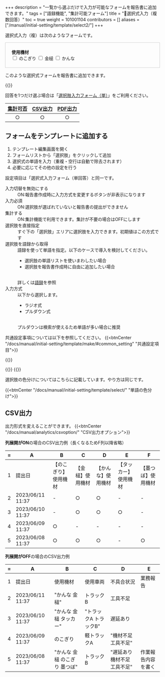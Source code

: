 +++
description = "一覧から選ぶだけで入力が可能なフォームを報告書に追加できます。"
tags = ["語録機能", "集計可能フォーム"]
title = "🧩選択式入力（複数回答）"
toc = true
weight = 101001104
contributors = []
aliases = ["/manual/initial-setting/template/select2/"]
+++

選択式入力（複）は次のようなフォームです。

<div class="list-group my-3" style="padding: 20px; border: 1px solid #ccc;">
  <div style="font-weight:bold">使用機材</div>
  <label class="mb-2">
    <input class="form-check-input me-2" type="checkbox" value="">
    のこぎり
  </label>
  <label class="mb-2">
    <input class="form-check-input me-2" type="checkbox" value="">
    金槌
  </label>
  <label class="mb-2">
    <input class="form-check-input me-2" type="checkbox" value="">
    かんな
  </label>
</div>

このような選択式フォームを報告書に追加できます。

{{<icatch filename="select2" msg="選ぶだけの簡単入力 色分けも可能" title="選択肢入力フォームのテンプレート例" fontsize="30px" alice="here" >}}

回答を1つだけ選ぶ場合は「[選択肢入力フォーム（単）](/docs/manual/initial-setting/template/select/)」をご利用ください。

|[集計可否](/docs/manual/analytics/)|[CSV出力](/docs/manual/analytics/csv/)|[PDF出力](/docs/manual/read-report/pdf/)|
|:---:|:---:|:---:|
|○|○|○|


## フォームをテンプレートに追加する

1. テンプレート編集画面を開く
1. フォームリストから「選択肢」をクリックして追加
1. 選択式の単語を入力（重複・空行は自動で除去されます）
1. 必要に応じてその他の設定を行う

設定項目は「選択式入力フォーム（単回答）と同一です。

<dl class="basic">
  <dt>入力切替を無効にする</dt>
  <dd>ON:報告書作成時に入力方式を変更するボタンが非表示になります</dd>
  <dt>入力必須</dt>
  <dd>ON:選択肢が選ばれていないと報告書の提出ができません</dd>
  <dt>集計する</dt>
  <dd>ON:集計機能で利用できます。集計が不要の場合はOFFにします</dd>
  <dt>選択肢を直接指定</dt>
  <dd>すぐ下の「選択肢」エリアに選択肢を入力できます。初期値はこの方式です</dd>
  <dt>選択肢を語録から取得</dt>
  <dd>語録を使って単語を指定。以下のケースで導入を検討してください。<ul><li>選択肢の単語リストを使いまわしたい場合</li><li>選択肢を報告書作成時に自由に追加したい場合</li></ul><br>詳しくは<a href="/docs/manual/initial-setting/advanced-setting/goroku/">語録</a>を参照</dd>
  <dt>入力方式</dt>
  <dd>以下から選択します。<ul><li>ラジオ式</li><li>プルダウン式</li></ul><br>プルダウンは検索が使えるため単語が多い場合に推奨</dd>
</dl>

共通設定事項については以下を参照してください。
{{<btnCenter "/docs/manual/initial-setting/template/make/#common_setting" "共通設定項目">}}


{{<appscreen filename="template-edit-select2" title="選択肢入力フォームを含んだ報告書の設計"  >}}

{{<nextArrow>}}
{{<appscreen filename="select2-preview"  title="選択式の入力画面イメージ" fontsize="30px" alice="here" >}}

選択肢の色分けについてはこちらに記載しています。やり方は同じです。

{{<btnCenter "/docs/manual/initial-setting/template/select/" "単語の色分け">}}

## CSV出力

出力形式を変えることができます。
{{<btnCenter "/docs/manual/analytics/csvoption/" "CSV出力オプション">}}

**列展開がON**の場合のCSV出力例（長くなるためF列以降省略）

<div class="excelTable">

|=|A|B|C|D|E|F|
|---|---|---|---|---|---|---|
1|提出日|【のこぎり】使用機材|【金槌】使用機材|【かんな】使用機材|【タッカー】使用機材|【墨つぼ】使用機材
2|2023/06/11 11:37|-|○|○|-|-|-|-|-|○|-|-|○|
3|2023/06/10 11:37|-|○|○|○|-|-|-|○|○|○|-|-|
4|2023/06/09 11:37|○|-|-|-|-|○|-|-|-|-|○|○|
5|2023/06/08 11:37|○|○|○|-|○|-|-|-|○|○|○|○|作業報告内容を書く

</div>

**列展開がOFF**の場合のCSV出力例


<div class="excelTable">

|=|A|B|C|D|E|
|---|---|---|---|---|---|
1|提出日|使用機材|使用車両|不具合状況|業務報告
2|2023/06/11 11:37|"かんな 金槌"|トラックB|工具不足|
3|2023/06/10 11:37|"かんな 金槌 タッカー"|"トラックA トラックB"|遅延あり|
4|2023/06/09 11:37|のこぎり|軽トラックA|"機材不足 工具不足"|
5|2023/06/08 11:37|"かんな 金槌 のこぎり 墨つぼ"|トラックB|"遅延あり 機材不足 工具不足"|作業報告内容を書く

</div>